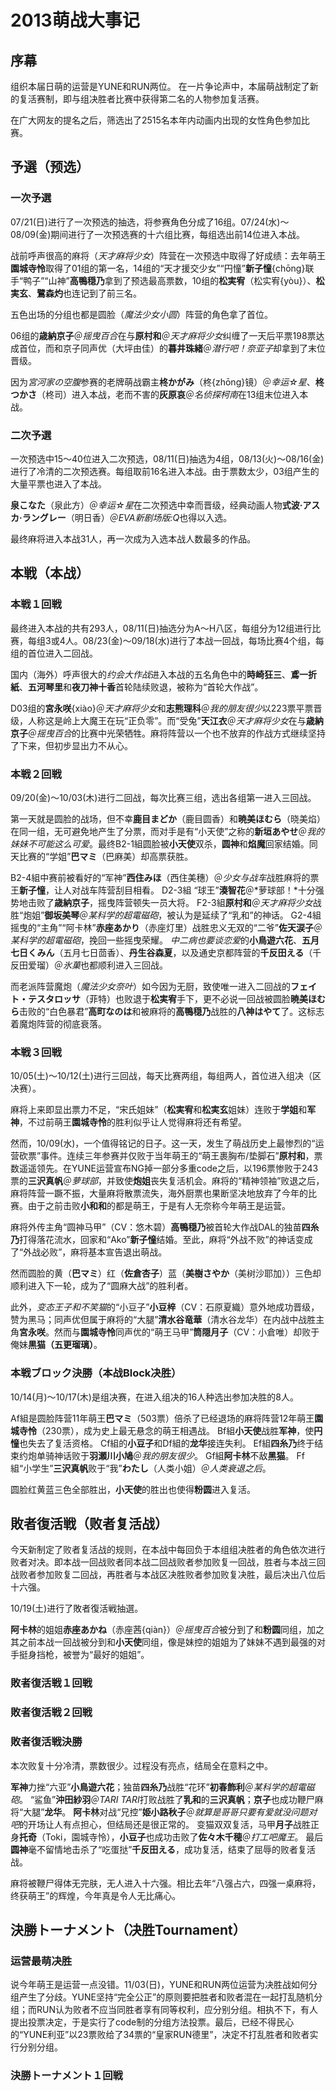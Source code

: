 # 2013萌战大事记

## 序幕

组织本届日萌的运营是YUNE和RUN两位。
在一片争论声中，本届萌战制定了新的复活赛制，即与组决胜者比赛中获得第二名的人物参加复活赛。

在广大网友的提名之后，筛选出了2515名本年内动画内出现的女性角色参加比赛。

## 予選（预选）

### 一次予選

07/21(日)进行了一次预选的抽选，将参赛角色分成了16组。07/24(水)～08/09(金)期间进行了一次预选赛的十六组比赛，每组选出前14位进入本战。

战前呼声很高的麻将（*天才麻将少女*）阵营在一次预选中取得了好成绩：去年萌王**園城寺怜**取得了01组的第一名，14组的“天才援交少女”“円憧”**新子憧**{chōng}联手“鸭子”“山神”**高鴨穏乃**拿到了预选最高票数，10组的**松実宥**（松实宥{yòu}）、**松実玄**、**鷺森灼**也连记到了前三名。

五色出场的分组也都是圆脸（*魔法少女小圆*）阵营的角色拿了首位。

06组的**歳納京子**＠*摇曳百合*在与**原村和**＠*天才麻将少女*纠缠了一天后平票198票达成首位，而和京子同声优（大坪由佳）的**暮井珠緒**＠*潜行吧！奈亚子*却拿到了末位晋级。

因为*宮河家の空腹*参赛的老牌萌战霸主**柊かがみ**（柊{zhōng}镜）＠*幸运☆星*、**柊つかさ**（柊司）进入本战，老而不害的**灰原哀**＠*名侦探柯南*在13组末位进入本战。

### 二次予選

一次预选中15～40位进入二次预选，08/11(日)抽选为4组，08/13(火)～08/16(金)进行了冷清的二次预选赛。每组取前16名进入本战。由于票数太少，03组产生的大量平票也进入了本战。

**泉こなた**（泉此方）＠*幸运☆星*在二次预选中幸而晋级，经典动画人物**式波·アスカ·ラングレー**（明日香）＠*EVA新剧场版:Q*也得以入选。

最终麻将进入本战31人，再一次成为入选本战人数最多的作品。

## 本戦（本战）

### 本戦１回戦

最终进入本战的共有293人，08/11(日)抽选分为A～H八区，每组分为12组进行比赛，每组3或4人。08/23(金)～09/18(水)进行了本战一回战，每场比赛4个组，每组的首位进入二回战。

国内（海外）呼声很大的*约会大作战*进入本战的五名角色中的**時崎狂三**、**鳶一折紙**、**五河琴里**和**夜刀神十香**首轮陆续败退，被称为“首轮大作战”。

D03组的**宮永咲**{xiào}＠*天才麻将少女*和**志熊理科**＠*我的朋友很少*以223票平票晋级，人称这是岭上大魔王在玩“正负零”。而“受兔”**天江衣**＠*天才麻将少女*在与**歳納京子**＠*摇曳百合*的比赛中光荣牺牲。麻将阵营以一个也不放弃的作战方式继续坚持了下来，但初步显出力不从心。

### 本戦２回戦

09/20(金)～10/03(木)进行二回战，每次比赛三组，选出各组第一进入三回战。

第一天就是圆脸的战场，但不幸**鹿目まどか**（鹿目圆香）和**暁美ほむら**（晓美焰）在同一组，无可避免地产生了分票，而对手是有“小天使”之称的**新垣あやせ**＠*我的妹妹不可能这么可爱*。最终B2-1組圆脸被**小天使**双杀，**圆神**和**焰魔**回家结婚。同天比赛的“学姐”**巴マミ**（巴麻美）却高票获胜。

B2-4組中赛前被看好的“军神”**西住みほ**（西住美穗）＠*少女与战车*战胜麻将的票王**新子憧**，让人对战车阵营刮目相看。
D2-3組
“球王”**湊智花**＠*萝球部！*十分强势地击败了**歳納京子**，摇曳阵营顿失一员大将。
F2-3組**原村和**＠*天才麻将少女*战胜“炮姐”**御坂美琴**＠*某科学的超電磁砲*，被认为是延续了“乳和”的神话。
G2-4組摇曳的“主角”“阿卡林”**赤座あかり**（赤座灯里）战胜忠义无双的“二爷”**佐天涙子**＠*某科学的超電磁砲*，挽回一些摇曳荣耀。
*中二病也要谈恋爱*的**小鳥遊六花**、**五月七日くみん**（五月七日茴香）、**丹生谷森夏**，以及通史京都阵营的**千反田える**（千反田爱瑠）＠*氷菓*也都顺利进入三回战。

而老派阵营魔炮（*魔法少女奈叶*）如今因为无厨，致使唯一进入二回战的**フェイト・テスタロッサ**（菲特）也败退于**松実宥**手下，更不必说一回战被圆脸**暁美ほむら**击败的“白色暴君”**高町なのは**和被麻将的**高鴨穏乃**战胜的**八神はやて**了。这标志着魔炮阵营的彻底衰落。

### 本戦３回戦

10/05(土)～10/12(土)进行三回战，每天比赛两组，每组两人，首位进入组决（区决赛）。

麻将上来即显出票力不足，“宋氏姐妹”（**松実宥**和**松実玄**姐妹）连败于**学姐**和**军神**，不过前萌王**園城寺怜**的胜利似乎让人觉得麻将还有希望。

然而，10/09(水)，一个值得铭记的日子。这一天，发生了萌战历史上最惨烈的“运营砍票”事件。连续三年参赛并仅败于当年萌王的“萌王裹胸布/垫脚石”**原村和**，票数遥遥领先。在YUNE运营宣布NG掉一部分多重code之后，以196票惨败于243票的**三沢真帆**＠*萝球部*，并致使**炮姐**丧失复活机会。麻将的“精神领袖”败退之后，麻将阵营一蹶不振，大量麻将散票流失，海外厨票也果断坚决地放弃了今年的比赛。由于之前击败**小和和**的都是萌王，于是有人无奈称今年萌王是运营。

麻将外传主角“圆神马甲”（CV：悠木碧）**高鴨穏乃**被首轮大作战DAL的独苗**四糸乃**打得落花流水，回家和“Ako”**新子憧**结婚。至此，麻将“外战不败”的神话变成了“外战必败”，麻将基本宣告退出萌战。

然而圆脸的黄（**巴マミ**）红（**佐倉杏子**）蓝（**美樹さやか**（美树沙耶加））三色却顺利进入下一轮，成为了“圆麻大战”的胜利者。

此外，*变态王子和不笑猫*的“小豆子”**小豆梓**（CV：石原夏織）意外地成功晋级，赞为黑马；同声优但属于麻将的“大腿”**清水谷竜華**（清水谷龙华）在内战中战胜主角**宮永咲**。然而与**園城寺怜**同声优的“萌王马甲”**筒隠月子**（CV：小倉唯）却败于俺妹**黒猫（五更瑠璃）**。

### 本戦ブロック決勝（本战Block决胜）

10/14(月)～10/17(木)是组决赛，在进入组决的16人种选出参加决胜的8人。

Af組是圆脸阵营11年萌王**巴マミ**（503票）倍杀了已经退场的麻将阵营12年萌王**園城寺怜**（230票），成为史上最无悬念的萌王相遇战。
Bf組**小天使**战胜**军神**，使**円憧**也失去了复活资格。
Cf組的**小豆子**和Df組的**龙华**接连失利。
Ef組**四糸乃**终于结束约炮单骑神话败于**羽瀬川小鳩**＠*我的朋友很少*。
Gf組**阿卡林**不敌**黑猫**。
Ff組“小学生”**三沢真帆**败于“我”**わたし**（人类小姐）＠*人类衰退之后*。

圆脸红黄蓝三色全部胜出，**小天使**的胜出也使得**粉圆**进入复活。

## 敗者復活戦（败者复活战）

今天新制定了败者复活战的规则，在本战中每回负于本组组决胜者的角色依次进行败者对决。即本战一回战败者同本战二回战败者参加败复一回战，胜者与本战三回战败者参加败复二回战，再胜者与本战区决胜败者参加败复决胜，最后决出八位后十六强。

10/19(土)进行了敗者復活戦抽選。

**阿卡林**的姐姐**赤座あかね**（赤座茜{qiàn}）＠*摇曳百合*被分到了和**粉圆**同组，加之其之前本战一回战被分到和**小天使**同组，像是妹控的姐姐为了妹妹不遇到最强的对手挺身挡枪，被誉为“最好的姐姐”。

### 敗者復活戦１回戦

### 敗者復活戦２回戦

### 敗者復活戦決勝

本次败复十分冷清，票数很少。过程没有亮点，结局全在意料之中。

**军神**力挫“六亚”**小鳥遊六花**；独苗**四糸乃**战胜“花环”**初春飾利**＠*某科学的超電磁砲*。
“鲨鱼”**沖田紗羽**＠*TARI TARI*打败战胜了**乳和**的**三沢真帆**；**京子**也成功鞭尸麻将“大腿”**龙华**。
**阿卡林**对战“兄控”**姫小路秋子**＠*就算是哥哥只要有爱就没问题对吧*的开场让人有点担心，但结局还是很正常的。
变猫双双复活，马甲**月子**战胜正身**托奇**（Toki，園城寺怜），**小豆子**也成功击败了**佐々木千穂**＠*打工吧魔王*。
最后**圆神**毫不留情地击杀了“吃蛋挞”**千反田える**，成功复活，结束了屈辱的败者复活战。

麻将被鞭尸得体无完肤，无人进入十六强。相比去年“八强占六，四强一桌麻将，终获萌王”的辉煌，今年真是令人无比痛心。

## 決勝トーナメント（决胜Tournament）

### 运营最萌决胜

说今年萌王是运营一点没错。11/03(日)，YUNE和RUN两位运营为决胜战如何分组产生了分歧。YUNE坚持“完全公正”的原则要把胜者和败者混在一起打乱随机分组；而RUN认为败者不应当同胜者享有同等权利，应分别分组。相执不下，有人提出投票决定，于是实行了code制的分组方法投票。最后，已经不得民心的“YUNE利亚”以23票败给了34票的“皇家RUN德里”，决定不打乱胜者和败者实行分别分组。

### 決勝トーナメント１回戦

